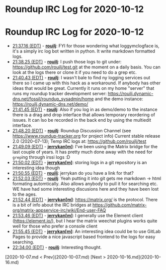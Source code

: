 # Roundup IRC Log for 2020-10-12 #
# Roundup IRC Log for 2020-10-12
* <a href="#21:37.16" id="21:37.16">21:37.16 (EDT)</a> - __[rouilj](https://github.com/rouilj)__: FYI for those wondering what loggymclogface is, it's a simply irc log bot written in python. It write markdown formatted logs.
* <a href="#21:38.25" id="21:38.25">21:38.25 (EDT)</a> - __[rouilj](https://github.com/rouilj)__: I push those logs to git under: https://github.com/rouilj/test.git at the moment on a daily basis. You can look at the logs there or clone it if you need to do a grep etc.
* <a href="#21:40.43" id="21:40.43">21:40.43 (EDT)</a> - __[rouilj](https://github.com/rouilj)__: I wasn't bale to find ny logging services out there so I came up with this hack as a workaround. If anybody has other ideas that would be great. Currently it runs on my home "server" that runs my roundup tracker development server: https://rouilj.dynamic-dns.net/fossil/roundup_sysadmin/home and the demo instance: https://rouilj.dynamic-dns.net/demo/
* <a href="#21:41.45" id="21:41.45">21:41.45 (EDT)</a> - __[rouilj](https://github.com/rouilj)__: Also if you log in as demo/demo to the instance there is a drag and drop interface that allows temporary reordering of issues. It can lso be recorded in the back end by using the multiedit interface.
* <a href="#21:48.20" id="21:48.20">21:48.20 (EDT)</a> - __[rouilj](https://github.com/rouilj)__: Roundup Discussion Channel (see https://www.roundup-tracker.org for project info) Current stable release 2.0 (2020-07-13); Temp IRC logs at: https://github.com/rouilj/test
* <a href="#21:49.09" id="21:49.09">21:49.09 (EDT)</a> - __[jerrykan[m]](https://github.com/jerrykan[m])__: I've been using the Matrix bridge for the last couple of years. It has pretty much done away with the need for `grep`ing through irssi logs :D
* <a href="#21:50.02" id="21:50.02">21:50.02 (EDT)</a> - __[jerrykan[m]](https://github.com/jerrykan[m])__: storing logs in a git repository is an interesting idea though
* <a href="#21:50.55" id="21:50.55">21:50.55 (EDT)</a> - __[rouilj](https://github.com/rouilj)__: jerrykan do you have a link for that?
* <a href="#21:52.03" id="21:52.03">21:52.03 (EDT)</a> - __[rouilj](https://github.com/rouilj)__: Yeah putting it into git gets me markdown -> html formating automtically. Also allows anybody to pull it for searching etc. WE have had some interesting discusions here and they have been lost to the ages.
* <a href="#21:52.44" id="21:52.44">21:52.44 (EDT)</a> - __[jerrykan[m]](https://github.com/jerrykan[m])__: https://matrix.org/ is the protocol. There is a bit of info about the IRC bridges at https://github.com/matrix-org/matrix-appservice-irc/wiki/End-user-FAQ
* <a href="#21:53.46" id="21:53.46">21:53.46 (EDT)</a> - __[jerrykan[m]](https://github.com/jerrykan[m])__: I generally use the Element client (https://element.io/), but I hear the matrix weechat plugins works quite well for those who prefer a console client
* <a href="#21:55.45" id="21:55.45">21:55.45 (EDT)</a> - __[jerrykan[m]](https://github.com/jerrykan[m])__: An interesting idea could be to use GitLab Pages to provide a nice javascript based frontend to the logs for easy searching.
* <a href="#22:34.00" id="22:34.00">22:34.00 (EDT)</a> - __[rouilj](https://github.com/rouilj)__: Interesting thought.

<div class="inpage-footer">
[2020-10-07.md < Prev](2020-10-07.md)
[Next > 2020-10-16.md](2020-10-16.md)
</div>
